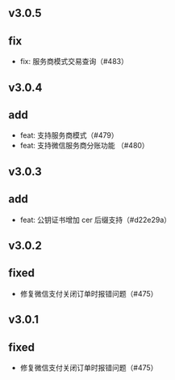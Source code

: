 ## v3.0.5

## fix

- fix: 服务商模式交易查询（#483）

## v3.0.4

## add

- feat: 支持服务商模式（#479）
- feat: 支持微信服务商分账功能 （#480）

## v3.0.3

## add

- feat: 公钥证书增加 cer 后缀支持（#d22e29a）

## v3.0.2

## fixed

- 修复微信支付关闭订单时报错问题（#475）

## v3.0.1

## fixed

- 修复微信支付关闭订单时报错问题（#475）
